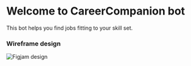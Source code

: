 # Welcome to CareerCompanion bot
This bot helps you find jobs fitting to your skill set.

### Wireframe design
![Figjam design](https://www.figma.com/file/NqfEcCovQmY1AS6fsRWuxq/Wireframe-(Community)?type=whiteboard&node-id=1%3A63&t=t8f8foJmoQdfR4QM-1)
